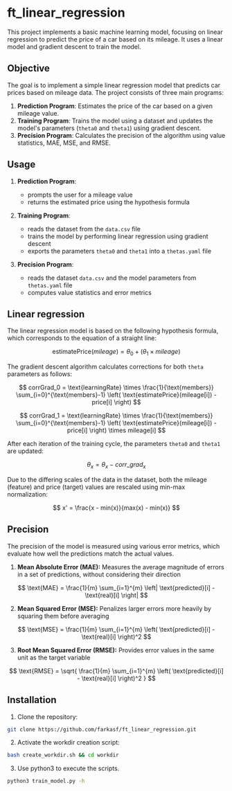 # ft_linear_regression

This project implements a basic machine learning model, focusing on linear regression to predict the price of a car based on its mileage. It uses a linear model and gradient descent to train the model.

## Objective

The goal is to implement a simple linear regression model that predicts car prices based on mileage data. The project consists of three main programs:

1. **Prediction Program**: Estimates the price of the car based on a given mileage value.
2. **Training Program**: Trains the model using a dataset and updates the model's parameters (`theta0` and `theta1`) using gradient descent.
3. **Precision Program**: Calculates the precision of the algorithm using value statistics, MAE, MSE, and RMSE.

## Usage

1. **Prediction Program**:
   - prompts the user for a mileage value
   - returns the estimated price using the hypothesis formula

2. **Training Program**:
   - reads the dataset from the `data.csv` file
   - trains the model by performing linear regression using gradient descent
   - exports the parameters `theta0` and `theta1` into a `thetas.yaml` file

3. **Precision Program**:
   - reads the dataset `data.csv` and the model parameters from `thetas.yaml` file
   - computes value statistics and error metrics


## Linear regression

The linear regression model is based on the following hypothesis formula, which corresponds to the equation of a straight line:

$$ \text{estimatePrice}(mileage) = \theta_0 + (\theta_1 \times mileage) $$

The gradient descent algorithm calculates corrections for both `theta` parameters as follows:

$$ corrGrad_0 = \text{learningRate} \times \frac{1}{\text{members}} \sum_{i=0}^{\text{members}-1} \left( \text{estimatePrice}(mileage[i]) - price[i] \right) $$

$$ corrGrad_1 = \text{learningRate} \times \frac{1}{\text{members}} \sum_{i=0}^{\text{members}-1} \left( \text{estimatePrice}(mileage[i]) - price[i] \right) \times mileage[i] $$

After each iteration of the training cycle, the parameters `theta0` and `theta1` are updated:

$$ \theta_x = \theta_x - corr\_grad_x $$

Due to the differing scales of the data in the dataset, both the mileage (feature) and price (target) values are rescaled using min-max normalization:

$$ x' = \frac{x - min(x)}{max(x) - min(x)} $$


## Precision
The precision of the model is measured using various error metrics, which evaluate how well the predictions match the actual values.

1. **Mean Absolute Error (MAE):** Measures the average magnitude of errors in a set of predictions, without considering their direction

$$ \text{MAE} = \frac{1}{m} \sum_{i=1}^{m} \left| \text{predicted}[i] - \text{real}[i] \right| $$

2. **Mean Squared Error (MSE):** Penalizes larger errors more heavily by squaring them before averaging

$$ \text{MSE} = \frac{1}{m} \sum_{i=1}^{m} \left( \text{predicted}[i] - \text{real}[i] \right)^2 $$

3. **Root Mean Squared Error (RMSE):** Provides error values in the same unit as the target variable

$$ \text{RMSE} = \sqrt{ \frac{1}{m} \sum_{i=1}^{m} \left( \text{predicted}[i] - \text{real}[i] \right)^2 } $$


## Installation

1. Clone the repository:
``` bash
git clone https://github.com/farkasf/ft_linear_regression.git
```

2. Activate the workdir creation script:
``` bash
bash create_workdir.sh && cd workdir
```

3. Use python3 to execute the scripts.
``` bash
python3 train_model.py -h
```

